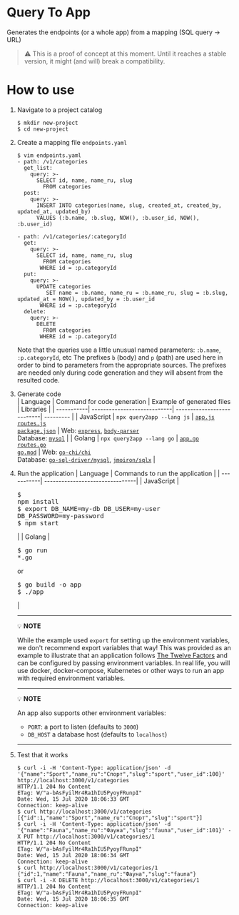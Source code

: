 # Query To App
Generates the endpoints (or a whole app) from a mapping (SQL query -> URL)

>:warning: This is a proof of concept at this moment. Until it reaches a stable version, it might (and will) break a compatibility.

# How to use

1. Navigate to a project catalog
   ```console
   $ mkdir new-project
   $ cd new-project
   ```

1. Create a mapping file `endpoints.yaml`
   ```console
   $ vim endpoints.yaml
   - path: /v1/categories
     get_list:
       query: >-
         SELECT id, name, name_ru, slug
           FROM categories
     post:
       query: >-
         INSERT INTO categories(name, slug, created_at, created_by, updated_at, updated_by)
         VALUES (:b.name, :b.slug, NOW(), :b.user_id, NOW(), :b.user_id)

   - path: /v1/categories/:categoryId
     get:
       query: >-
         SELECT id, name, name_ru, slug
           FROM categories
          WHERE id = :p.categoryId
     put:
       query: >-
         UPDATE categories
            SET name = :b.name, name_ru = :b.name_ru, slug = :b.slug, updated_at = NOW(), updated_by = :b.user_id
          WHERE id = :p.categoryId
     delete:
       query: >-
         DELETE
           FROM categories
          WHERE id = :p.categoryId
   ```
   Note that the queries use a little unusual named parameters: `:b.name`, `:p.categoryId`, etc The prefixes `b` (body) and `p` (path) are used here in order to bind to parameters from the appropriate sources. The prefixes are needed only during code generation and they will absent from the resulted code.

1. Generate code   
   | Language   | Command for code generation | Example of generated files | Libraries |
   | -----------| ----------------------------| ---------------------------| --------- |
   | JavaScript | `npx query2app --lang js`   | [`app.js`](examples/js/app.js)<br/>[`routes.js`](examples/js/routes.js)<br/>[`package.json`](examples/js/package.json) | Web: [`express`](https://www.npmjs.com/package/express), [`body-parser`](https://www.npmjs.com/package/body-parser)<br>Database: [`mysql`](https://www.npmjs.com/package/mysql) |
   | Golang     | `npx query2app --lang go`   | [`app.go`](examples/go/app.go)<br/>[`routes.go`](examples/go/routes.go)<br/>[`go.mod`](examples/go/go.mod) | Web: [`go-chi/chi`](https://github.com/go-chi/chi)<br/>Database: [`go-sql-driver/mysql`](https://github.com/go-sql-driver/mysql), [`jmoiron/sqlx`](https://github.com/jmoiron/sqlx) |

1. Run the application
   | Language   | Commands to run the application |
   | -----------| --------------------------------|
   | JavaScript | <pre>$ npm install<br/>$ export DB_NAME=my-db DB_USER=my-user DB_PASSWORD=my-password<br/>$ npm start</pre> |
   | Golang     | <pre>$ go run *.go</pre>or<pre>$ go build -o app<br/>$ ./app</pre> |
   
   ---
   :bulb: **NOTE**
   
   While the example used `export` for setting up the environment variables, we don't recommend export variables that way! This was provided as an example to illustrate that an application follows [The Twelve Factors](https://12factor.net/config) and can be configured by passing environment variables. In real life, you will use docker, docker-compose, Kubernetes or other ways to run an app with required environment variables.
   
   ---
   :bulb: **NOTE**
   
   An app also supports other environment variables:
   
   * `PORT`: a port to listen (defaults to `3000`)
   * `DB_HOST` a database host (defaults to `localhost`)
   
   ---

1. Test that it works
   ```console
   $ curl -i -H 'Content-Type: application/json' -d '{"name":"Sport","name_ru":"Спорт","slug":"sport","user_id":100}' http://localhost:3000/v1/categories
   HTTP/1.1 204 No Content
   ETag: W/"a-bAsFyilMr4Ra1hIU5PyoyFRunpI"
   Date: Wed, 15 Jul 2020 18:06:33 GMT
   Connection: keep-alive
   $ curl http://localhost:3000/v1/categories
   [{"id":1,"name":"Sport","name_ru":"Спорт","slug":"sport"}]
   $ curl -i -H 'Content-Type: application/json' -d '{"name":"Fauna","name_ru":"Фауна","slug":"fauna","user_id":101}' -X PUT http://localhost:3000/v1/categories/1
   HTTP/1.1 204 No Content
   ETag: W/"a-bAsFyilMr4Ra1hIU5PyoyFRunpI"
   Date: Wed, 15 Jul 2020 18:06:34 GMT
   Connection: keep-alive
   $ curl http://localhost:3000/v1/categories/1
   {"id":1,"name":"Fauna","name_ru":"Фауна","slug":"fauna"}
   $ curl -i -X DELETE http://localhost:3000/v1/categories/1
   HTTP/1.1 204 No Content
   ETag: W/"a-bAsFyilMr4Ra1hIU5PyoyFRunpI"
   Date: Wed, 15 Jul 2020 18:06:35 GMT
   Connection: keep-alive
   ```
